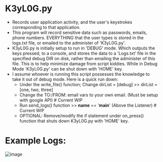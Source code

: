 # K3yL0G.py 
- Records user application activity, and the user's keystrokes corresponding to that application.
- This program will record sensitive data such as passwords, emails, phone numbers. EVERYTHING that the user types is stored in the logs.txt file, or emailed to the administer of 'K3yL0G.py'.
- K3yL0G.py is initially setup to run in 'DEBUG' mode. Which outputs the keys pressed, to a console, and stores the data to a 'Logs.txt' file in the specified debug DIR on disk, rather than emailing the administer of this file. This is to help minimize damage from script kiddies. While in Debug Mode 'K3yL0G.py' can be shut down with 'HOME' key.
- I assume whoever is running this script possesses the knowledge to take it out of debug mode. Here is a quick run down:
    - Under the write_file() function; Change dirList = [debug] >> dirList  = [one, two, three] 
    - Change the TO:/FROM: email vars to your own email. (Must be setup with google API) # Current WIP
    - Run send_logs() function >> __name__ == '__main__'  (Above the Listener) # Current WIP
    - OPTIONAL: Remove/modify the if statement under on_press() function that shuts down K3yL0G.py with 'HOME' key.

# Example Logs:

![image](https://user-images.githubusercontent.com/22335730/217734288-e9d91ea9-e3ed-486e-8ffd-b2b596a748a5.png)
